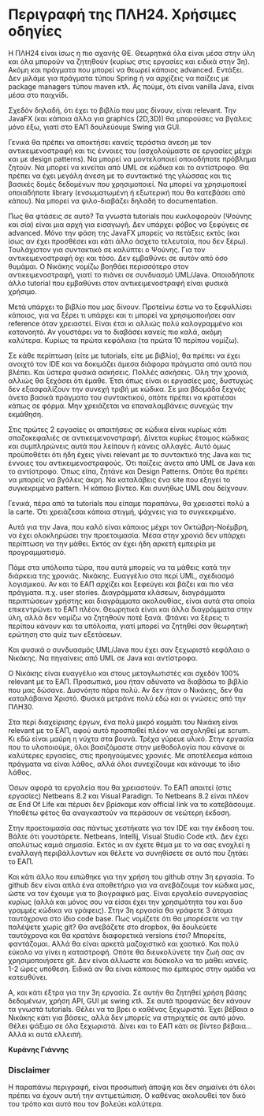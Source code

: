 # Περιγραφή της ΠΛΗ24. Χρήσιμες οδηγίες

Η ΠΛΗ24 είναι ίσως η πιο αχανής ΘΕ. Θεωρητικά όλα είναι μέσα στην ύλη και όλα μπορούν να ζητηθούν (κυρίως στις εργασίες και ειδικά στην 3η). Ακόμη και πράγματα που μπορεί να θεωρεί κάποιος advanced. Εντάξει. Δεν μιλάμε για πράγματα τύπου Spring ή να αρχίζεις να παίζεις με package managers τύπου maven κτλ. Ας πούμε, ότι είναι vanilla Java, είναι μέσα στο παιχνίδι.

Σχεδόν δηλαδή, ότι έχει το βιβλίο που μας δίνουν, είναι relevant. Την JavaFX (και κάποια άλλα για graphics (2D,3D)) θα μπορούσες να βγάλεις μόνο έξω, γιατί στο ΕΑΠ δουλεύουμε Swing για GUI.

Γενικά θα πρέπει να αποκτήσει κανείς τεράστια άνεση με τον αντικειμενοστραφή και τις έννοιες του (ασχολούμαστε σε εργασίες μέχρι και με design patterns). Να μπορεί να μοντελοποιεί οποιοδήποτε πρόβλημα ζητούν. Να μπορεί να κινείται από UML σε κώδικα και το αντίστροφο. Θα πρέπει να έχει μεγάλη άνεση με το συντακτικό της γλώσσας και τις βασικές δομές δεδομένων που χρησιμοποιεί. Να μπορεί να χρησιμοποιεί οποιαδήποτε library (ενσωματωμένη ή εξωτερική που θα κατεβάσει από κάπου). Να μπορεί να ψιλο-διαβάζει δηλαδή το documentation.

Πως θα φτάσεις σε αυτό? Τα γνωστά tutorials που κυκλοφορούν (Ψούνης και σία) είναι μια αρχή για εισαγωγή. Δεν υπάρχει φόβος να ξεφύγεις σε advanced. Μόνο την φάση της JavaFX μπορείς να πετάξεις εκτός (και ίσως αν έχει προσθέσει και κάτι άλλο άσχετο τελευταία, που δεν ξέρω). Τουλάχιστον για συντακτικό σε καλύπτει ο Ψούνης. Για τον αντικειμενοστραφή όχι και τόσο. Δεν εμβαθύνει σε αυτόν από όσο θυμάμαι. Ο Νικάκης νομίζω βοηθάει περισσότερο στον αντικειμενοστραφή, γιατί το πιάνει σε συνδυασμό UML/Java. Οποιοδήποτε άλλο tutorial που εμβαθύνει στον αντικειμενοστραφή είναι φυσικά χρήσιμο.

Μετά υπάρχει το βιβλίο που μας δίνουν. Προτείνω έστω να το ξεφυλλίσει κάποιος, για να ξέρει τι υπάρχει και τι μπορεί να χρησιμοποιήσει σαν reference όταν χρειαστεί. Είναι έτσι κι αλλιώς πολύ καλογραμμένο και κατανοητό. Αν γουστάρει να το διαβάσει κανείς πιο καλά, ακόμη καλύτερα. Κυρίως τα πρώτα κεφάλαια (τα πρώτα 10 περίπου νομίζω).

Σε κάθε περίπτωση (είτε με tutorials, είτε με βιβλίο), θα πρέπει να έχει ανοιχτό τον IDE και να δοκιμάζει άμεσα διάφορα πράγματα από αυτά που βλέπει. Και ύστερα φυσικά ασκήσεις. Πολλές ασκήσεις. Όλη την χρονιά, αλλιώς θα ξεχάσει ότι έμαθε. Έτσι όπως είναι οι εργασίες μας, δυστυχώς δεν εξασφαλίζουν την συνεχή τριβή με κώδικα. Σε μια βδομάδα ξεχνάς άνετα βασικά πράγματα του συντακτικού, οπότε πρέπει να κρατιέσαι κάπως σε φόρμα. Μην χρειάζεται να επαναλαμβάνεις συνεχώς την εκμάθηση.

Στις πρώτες 2 εργασίες οι απαιτήσεις σε κώδικα είναι κυρίως κάτι σπαζοκεφαλιές σε αντικειμενονστραφή. Δίνεται κυρίως έτοιμος κώδικας και συμπληρώνεις αυτά που λείπουν ή κάνεις αλλαγές. Αυτό όμως προϋποθέτει ότι ήδη έχεις γίνει relevant με το συντακτικό της Java και τις έννοιες του αντικειμενοστραφούς. Ότι παίζεις άνετα από UML σε Java και το αντίστροφο. Όπως είπα, ζητάνε και Design Patterns. Οπότε θα πρέπει να μπορείς να βγάλεις άκρη. Να καταλάβεις ένα site που εξηγεί το συγκεκριμένο pattern. Ή κάποιο βίντεο. Και συνήθως UML σου δείχνουν.

Γενικά, πέρα από τα tutorials που είπαμε παραπάνω, θα χρειαστεί πολύ a la carte. Ότι χρειάζεσαι κάποια στιγμή, ψάχνεις για το συγκεκριμένο.

Αυτά για την Java, που καλό είναι κάποιος μέχρι τον Οκτώβρη-Νοέμβρη, να έχει ολοκληρώσει την προετοιμασία. Μέσα στην χρονιά δεν υπάρχει περίπτωση να την μάθει. Εκτός αν έχει ήδη αρκετή εμπειρία με προγραμματισμό. 

Πάμε στα υπόλοιπα τώρα, που αυτά μπορείς να τα μάθεις κατά την διάρκεια της χρονιάς. Νικάκης. Ευαγγέλιο στα περί UML, σχεδιασμό λογισμικού. Αν και το ΕΑΠ αρχίζει και ξεφεύγει και βάζει και πιο νέα πράγματα. π.χ. user stories. Διαγράμματα κλάσεων, διαγράμματα περιπτώσεων χρήστης και διαγράμματα ακολουθίας, είναι αυτά στα οποία επικεντρώνει το ΕΑΠ πλέον. Θεωρητικά είναι και άλλα διαγράμματα στην ύλη, αλλά δεν νομίζω να ζητηθούν ποτέ ξανά. Φτάνει να ξέρεις τι περίπου κάνουν και τα υπόλοιπα, γιατί μπορεί να ζητηθεί σαν θεωρητική ερώτηση στο quiz των εξετάσεων.

Και φυσικά ο συνδυασμός UML/Java που έχει σαν ξεχωριστό κεφάλαιο ο Νικάκης. Να πηγαίνεις από UML σε Java και αντίστροφα.

Ο Νικάκης είναι ευαγγέλιο και στους μεταγλωτιστές και σχεδόν 100% relevant με το ΕΑΠ. Προσωπικά, μου ήταν αδύνατο να διαβάσω το βιβλίο που μας δώσανε. Δυσνόητο πάρα πολύ. Αν δεν ήταν ο Νικάκης, δεν θα καταλάβαινα Χριστό. Φυσικά μετράνε πολύ εδώ και οι γνώσεις από την ΠΛΗ30.

Στα περί διαχείρισης έργων, ένα πολύ μικρό κομμάτι του Νικάκη είναι relevant με το ΕΑΠ, αφού αυτό προσπαθεί πλέον να ασχοληθεί με scrum. Κι εδώ είναι μαύρη η νύχτα στα βουνά. Τρέχα γύρευε υλικό. Στην εργασία που το υλοποιούμε, όλοι βασιζόμαστε στην μεθοδολογία που κάνανε οι καλύτερες εργασίες, στις προηγούμενες χρονιές. Με αποτέλεσμα κάποια πράγματα να είναι λάθος, αλλά όλοι συνεχίζουμε και κάνουμε το ίδιο λάθος.

Όσων αφορά τα εργαλεία που θα χρειαστούν. Το ΕΑΠ απαιτεί (στις εργασίες) Netbeans 8.2 και Visual Paradign. Το Netbeans 8.2 είναι πλέον σε End Of Life και πέρυσι δεν βρίσκαμε καν official link να το κατεβάσουμε. Υποθέτω φέτος θα αναγκαστούν να περάσουν σε νεώτερη έκδοση.

Στην προετοιμασία σας πάντως χεστήκατε για τον IDE και την έκδοση του. Βάλτε ότι γουστάρετε. Netbeans, Intellij, Visual Studio Code κτλ. Δεν έχει απολύτως καμιά σημασία. Εκτός κι αν έχετε θέμα με το να σας ενοχλεί η εναλλαγή περιβάλλοντων και θέλετε να συνηθίσετε σε αυτό που ζητάει το ΕΑΠ. 

Και κάτι άλλο που ειπώθηκε για την χρήση του github στην 3η εργασία. Το github δεν είναι απλά ένα αποθετήριο για να ανεβάζουμε τον κώδικα μας, ώστε να τον έχουμε για το βιογραφικό μας. Είναι εργαλείο συνεργασίας κυρίως (αλλά και μόνος σου να είσαι έχει την χρησιμότητα του και δυο γραμμές κώδικα να γράφεις). Στην 3η εργασία θα γράφετε 3 άτομα ταυτόχρονα στο ίδιο code base. Πως νομίζετε ότι θα μπορέσετε να την παλέψετε χωρίς git? Θα ανεβάζετε στο dropbox, θα δουλεύετε ταυτόχρονα και θα κρατάνε διαφορετικά versions έτσι? Μπορείτε, φαντάζομαι. Αλλά θα είναι αρκετά μαζοχιστικό και χαοτικό. Και πολύ εύκολο να γίνει η καταστροφή. Οπότε θα διευκολύνετε την ζωή σας αν χρησιμοποιήσετε git. Δεν είναι άλλωστε και δύσκολο να το μάθει κανείς. 1-2 ώρες υπόθεση. Ειδικά αν θα είναι κάποιος πιο έμπειρος στην ομάδα να κατευθύνει.

Α, και κάτι έξτρα για την 3η εργασία. Σε αυτήν θα ζητηθεί χρήση βάσης δεδομένων, χρήση API, GUI με swing κτλ. Σε αυτά προφανώς δεν κάνουν τα γνωστά tutorials. Θέλει να τα βρει ο καθένας ξεχωριστά. Έχει βέβαια ο Νικάκης κάτι για βάσεις, αλλά δεν μπορείς να στηριχτείς σε αυτό μόνο. Θέλει ψάξιμο σε όλα ξεχωριστά. Δίνει και το ΕΑΠ κάτι σε βίντεο βέβαια... Αλλά κι αυτά ελλειπή.

**Κυράνης Γιάννης**

### Disclaimer

Η παραπάνω περιγραφή, είναι προσωπική άποψη και δεν σημαίνει ότι όλοι πρέπει να έχουν αυτή την αντιμετώπιση. Ο καθένας ακολουθεί τον δικό του τρόπο και αυτό που τον βολεύει καλύτερα.